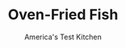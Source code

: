 ---
layout: ../../layouts/MarkdownPostLayout.astro
title: Oven-Fried Fish
author: America's Test Kitchen
pubDate: 2023-03-15
description: "Few of us really want to go through the rigmarole of deep-frying at home. Heres the way to attain a crisp breading and moist fish through oven frying."
image_url: https://res.cloudinary.com/hksqkdlah/image/upload/ar_1:1,c_fill,dpr_2.0,f_auto,fl_lossy.progressive.strip_profile,g_faces:auto,q_auto:low,w_344/5074_sfs-jj06-friedfish-317687
tags: ["Main Courses","Fish & Seafood","Cook's Country TV"]
calories: 1572
protein: 16
carbohydrates: 33
fats: 
fiber: 1
ingredients: ["2 tablespoons, vegetable oil","6 ounces, store-bought cornbread (one 3 1/2-inch square piece)","3 slices, hearty white sandwich bread, quartered","2 teaspoons, dry mustard","1 teaspoon, dried thyme","1/4 teaspoon, garlic powder","1/4 teaspoon, cayenne pepper","3 tablespoons, unsalted butter, melted","1/2 cup, all-purpose flour","1 cup, buttermilk","4 , thick skinless whitefish fillets, each 3/4 to 1 inch thick and 6 to 8 ounces",", Lemon wedges"]
serves: 4
time: ""
instructions: ["Adjust oven rack to upper-middle position and heat oven to 450 degrees. Pour oil onto rimmed baking sheet and tilt to evenly distribute oil.","Pulse cornbread in food processor to coarse crumbs. Transfer crumbs to large bowl. Pulse bread to fine crumbs. Transfer 1 1/2 cups bread crumbs to bowl with cornbread; discard remaining bread crumbs. Toss crumbs with mustard, thyme, garlic powder, cayenne, 1/2 teaspoon salt, and 1/4 teaspoon black pepper. Drizzle butter over crumbs and toss until coated.","Place flour in shallow baking dish and buttermilk in second shallow baking dish.","Place oiled baking sheet in hot oven and heat 10 minutes while preparing fish (don’t leave in oven for more than 10 minutes or oil will smoke). Pat fish dry with paper towels and season with salt and pepper. Dip one fillet into flour, shake off excess, coat well with buttermilk, then dredge in crumb mixture, using hands to firmly pack crumbs onto all sides of fish. Transfer breaded fillet to large plate and repeat with remaining fillets.","Place breaded fish on preheated baking sheet and bake until coating is crisp and fish is cooked through, 12 to 14 minutes. Serve with lemon wedges."]
nutrition: ["347 mg Potassium","282 mg Phosphorus","153 mg Calcium","2 mg Iron","45 mg Magnesium","361 mg Sodium","1 mg Zinc","21 g Fat","2 mg Niacin (B3)","9 g Monounsaturated","3 g Polyunsaturated","1 mg Vitamin C","59 mg Cholesterol","7 g Saturated","1 g Fiber","37 µg Folic acid","27 µg Folate (food)","4 g Sugars","6 µg Vitamin K","110 g Water","33 g Carbs","92 µg Folate equivalent (total)","16 g Protein","1 mg Vitamin E","84 µg Vitamin A","393 kcal Energy","1572 calories"]
notes: "Haddock, cod, or even thicker cuts of catfish work well in this recipe. If you have homemade cornbread on hand, use it."
---